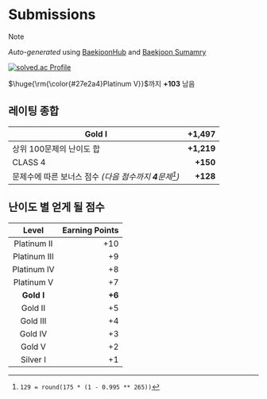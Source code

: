 # Submissions

> [!NOTE]
> *Auto-generated* using [BaekjoonHub](https://github.com/BaekjoonHub/BaekjoonHub) and [Baekjoon Sumamry](https://github.com/seheon99/baekjoon-summary)

<!-- START AUTO-UPDATE -->
[![solved.ac Profile](http://mazassumnida.wtf/api/generate_badge?boj=seyu)](https://solved.ac/seyu)

$\huge{\rm{\color{#27e2a4}Platinum V}}$까지 **+103** 남음

## 레이팅 종합

| Gold I | +1,497
| --- | --: |
| 상위 100문제의 난이도 합 | **+1,219** |
| CLASS 4 | **+150** |
| 문제수에 따른 보너스 점수 _(다음 점수까지 **4**문제[^1])_ | **+128** |

## 난이도 별 얻게 될 점수

| Level | Earning Points |
| :---: | -------------: |
| Platinum II | +10 |
| Platinum III | +9 |
| Platinum IV | +8 |
| Platinum V | +7 |
| **Gold I** | **+6** |
| Gold II | +5 |
| Gold III | +4 |
| Gold IV | +3 |
| Gold V | +2 |
| Silver I | +1 |

[^1]: `129 = round(175 * (1 - 0.995 ** 265))`
<!-- END AUTO-UPDATE -->
